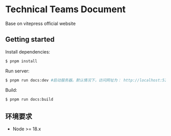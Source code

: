 # Technical Teams Document

Base on vitepress official website

## Getting started

Install dependencies:

``` bash
$ pnpm install

```
Run server:

``` bash
$ pnpm run docs:dev #启动服务器。默认情况下，访问网址为： http://localhost:5174
```

Build:

``` bash
$ pnpm run docs:build
```

## 环境要求

* Node >= 18.x